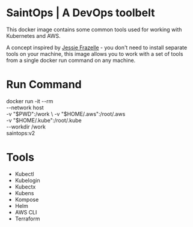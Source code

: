 # SaintOps | A DevOps toolbelt

This docker image contains some common tools used for working with Kubernetes and AWS. 

A concept inspired by [Jessie Frazelle](https://github.com/jessfraz/dockerfiles) - you don't need to install separate tools on your machine, this image allows you to work with a set of tools from a single docker run command on any machine.

# Run Command
docker run -it --rm \
  --network host \
  -v "$PWD":/work \
  -v "$HOME/.aws":/root/.aws \
  -v "$HOME/.kube":/root/.kube \
  --workdir /work \
  saintops:v2

# Tools
- Kubectl
- Kubelogin
- Kubectx
- Kubens
- Kompose
- Helm
- AWS CLI
- Terraform

